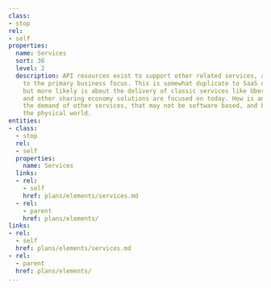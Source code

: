 ```yaml
---
class:
- stop
rel:
- self
properties:
  name: Services
  sort: 36
  level: 2
  description: API resources exist to support other related services, and act as value-add
    to the primary business focus. This is somewhat duplicate to SaaS or PaaS elements,
    but more likely is about the delivery of classic services like Uber, TaskRabbit,
    and other sharing economy solutions are focused on today. How is an API driving
    the demand of other services, that may not be software based, and bridge into
    the physical world.
entities:
- class:
  - stop
  rel:
  - self
  properties:
    name: Services
  links:
  - rel:
    - self
    href: plans/elements/services.md
  - rel:
    - parent
    href: plans/elements/
links:
- rel:
  - self
  href: plans/elements/services.md
- rel:
  - parent
  href: plans/elements/
...
```

